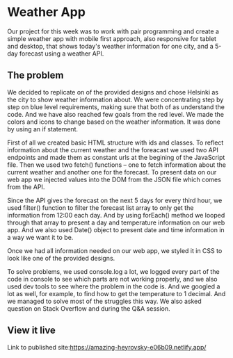 # Weather App

Our project for this week was to work with pair programming and create a simple weather app with mobile first approach, also responsive for tablet and desktop, that shows today's weather information for one city, and a 5-day forecast using a weather API.

## The problem

We decided to replicate on of the provided designs and chose Helsinki as the city to show weather information about.
We were concentrating step by step on blue level requirements, making sure that both of as understand the code. And we have also reached few goals from the red level. We made the colors and icons to change based on the weather information. It was done by using an if statement.

First of all we created basic HTML structure with ids and classes. To reflect information about the current weather and the foreacast we used two API endpoints and made them as constant urls at the begining of the JavaScript file. Then we used two fetch() functions – one to fetch information about the current weather and another one for the forecast. To present data on our web app we injected values into the DOM from the JSON file which comes from the API. 

Since the API gives the forecast on the next 5 days for every third hour, we used filter() function to filter the forecast list array to only get the information from 12:00 each day. And by using forEach() method we looped through that array to present a day and temperature information on our web app. And we also used Date() object to present date and time information in a way we want it to be.

Once we had all information needed on our web app, we styled it in CSS to look like one of the provided designs.

To solve problems, we used console.log a lot, we logged every part of the code in console to see which parts are not working properly, and we also used dev tools to see where the problem in the code is. And we googled a lot as well, for example, to find how to get the temperature to 1 decimal. And we managed to solve most of the struggles this way. We also asked question on Stack Overflow and during the Q&A session.


## View it live

Link to published site:https://amazing-heyrovsky-e06b09.netlify.app/
